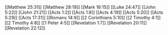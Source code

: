 [[Matthew 25:31]]
[[Matthew 28:19]]
[[Mark 16:15]]
[[Luke 24:47]]
[[John 5:22]]
[[John 21:21]]
[[Acts 1:2]]
[[Acts 1:8]]
[[Acts 4:19]]
[[Acts 5:20]]
[[Acts 5:29]]
[[Acts 17:31]]
[[Romans 14:9]]
[[2 Corinthians 5:10]]
[[2 Timothy 4:1]]
[[2 Timothy 4:8]]
[[1 Peter 4:5]]
[[Revelation 1:7]]
[[Revelation 20:11]]
[[Revelation 22:12]]
